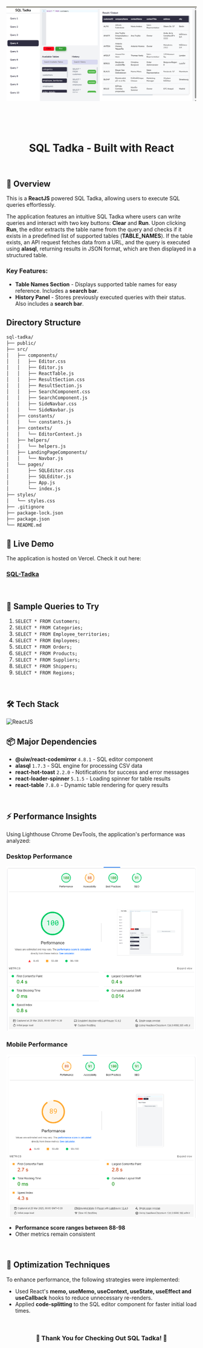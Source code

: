 ![image](./public/demo-image.png)

<br>
<br>
<br>

<h1 align="center">SQL Tadka - Built with React</h1>

<br>

## 🧐 Overview

This is a **ReactJS** powered SQL Tadka, allowing users to execute SQL queries effortlessly.

The application features an intuitive SQL Tadka where users can write queries and interact with two key buttons: **Clear** and **Run**. Upon clicking **Run**, the editor extracts the table name from the query and checks if it exists in a predefined list of supported tables (**TABLE_NAMES**). If the table exists, an API request fetches data from a URL, and the query is executed using **alasql**, returning results in JSON format, which are then displayed in a structured table.

### Key Features:

- **Table Names Section** - Displays supported table names for easy reference. Includes a **search bar**.
- **History Panel** - Stores previously executed queries with their status. Also includes a **search bar**.


## Directory Structure
```
sql-tadka/
├── public/
├── src/
│   ├── components/
│   │   ├── Editor.css
│   │   ├── Editor.js
│   │   ├── ReactTable.js
│   │   ├── ResultSection.css
│   │   ├── ResultSection.js
│   │   ├── SearchComponent.css
│   │   ├── SearchComponent.js
│   │   ├── SideNavbar.css
│   │   └── SideNavbar.js
│   ├── constants/
│   │   └── constants.js
│   ├── contexts/
│   │   └── EditorContext.js
│   ├── helpers/
│   │   └── helpers.js
│   ├── LandingPageComponents/
│   │   └── Navbar.js
│   └── pages/
│       ├── SQLEditor.css
│       ├── SQLEditor.js
│       ├── App.js
│       └── index.js
├── styles/
│   └── styles.css
├── .gitignore
├── package-lock.json
├── package.json
└── README.md
```

## 🚀 Live Demo

The application is hosted on Vercel. Check it out here:

<h3><a href="https://sql-tadka.vercel.app/">SQL-Tadka</a></h3>

<br>

## 📝 Sample Queries to Try

1. `SELECT * FROM Customers;`
2. `SELECT * FROM Categories;`
3. `SELECT * FROM Employee_territories;`
4. `SELECT * FROM Employees;`
5. `SELECT * FROM Orders;`
6. `SELECT * FROM Products;`
7. `SELECT * FROM Suppliers;`
8. `SELECT * FROM Shippers;`
9. `SELECT * FROM Regions;`

<br>

## 🛠 Tech Stack

![ReactJS](https://img.shields.io/badge/ReactJS-61DAFB?&style=for-the-badge&logo=react&logoColor=white&style=plastic)



## 📦 Major Dependencies

- **@uiw/react-codemirror** `4.8.1` - SQL editor component
- **alasql** `1.7.3` - SQL engine for processing CSV data
- **react-hot-toast** `2.2.0` - Notifications for success and error messages
- **react-loader-spinner** `5.1.5` - Loading spinner for table results
- **react-table** `7.8.0` - Dynamic table rendering for query results

<br>

## ⚡ Performance Insights

Using Lighthouse Chrome DevTools, the application's performance was analyzed:

### Desktop Performance
![image](./public/desktop-perf.png)

### Mobile Performance
![image](./public/mobile-perf.png)

- **Performance score ranges between 88-98**
- Other metrics remain consistent

<br>

## 🔧 Optimization Techniques

To enhance performance, the following strategies were implemented:

- Used React's **memo, useMemo, useContext, useState, useEffect and useCallback** hooks to reduce unnecessary re-renders.
- Applied **code-splitting** to the SQL editor component for faster initial load times.

<br>

<h3 align="center">🎉 Thank You for Checking Out SQL Tadka! 🎉</h3>


